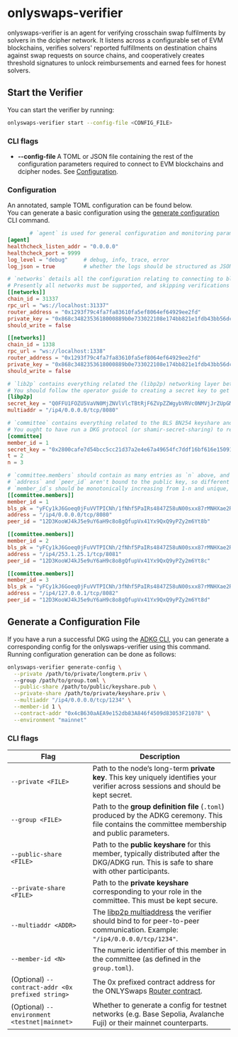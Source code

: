 # onlyswaps-verifier

onlyswaps-verifier is an agent for verifying crosschain swap fulfilments by solvers in the dcipher network.
It listens across a configurable set of EVM blockchains, verifies solvers' reported fulfillments on destination chains
against swap requests on source chains, and cooperatively creates threshold signatures to unlock reimbursements and
earned fees for honest solvers.

## Start the Verifier

You can start the verifier by running:

```bash
onlyswaps-verifier start --config-file <CONFIG_FILE>
```

### CLI flags

- **--config-file <path-to-some-file>**
  A TOML or JSON file containing the rest of the configuration parameters required to connect to EVM blockchains and
  dcipher nodes. See [Configuration](#configuration).

### Configuration

An annotated, sample TOML configuration can be found below.  
You can generate a basic configuration using the [generate configuration](#generate-a-configuration-file) CLI command.

```toml
       # `agent` is used for general configuration and monitoring params
[agent]
healthcheck_listen_addr = "0.0.0.0"
healthcheck_port = 9999
log_level = "debug"     # debug, info, trace, error
log_json = true         # whether the logs should be structured as JSON or plaintext

# `networks` details all the configuration relating to connecting to blockchains. Each can be configured independently.
# Presently all networks must be supported, and skipping verifications for one route (chain -> chain) may cause errors.
[[networks]]
chain_id = 31337
rpc_url = "ws://localhost:31337"                                                   # presently only websockets and websockets secure are supported
router_address = "0x1293f79c4fa7fa83610fa5ef8064ef64929ee2fd"                      # the address for the router contract (/or proxy) for the given chain
private_key = "0x868c3482353618000889b0e733022108e174bb821e1fdb43bb56dc8115e218d2" # an Ethereum private key for writing verification signatures back to the chain. Can be 0x0000000000000000000000000000000000000000000000000000000000000000 if `should_write` is false.
should_write = false                                                               # controls whether this node actually writes signatures back to the chain to verify swaps.

[[networks]]
chain_id = 1338
rpc_url = "ws://localhost:1338"
router_address = "0x1293f79c4fa7fa83610fa5ef8064ef64929ee2fd"
private_key = "0x868c3482353618000889b0e733022108e174bb821e1fdb43bb56dc8115e218d2"
should_write = false

# `lib2p` contains everything related the (libp2p) networking layer between dcipher nodes. It's used to gossip partial signatures over floodsub
# You should follow the operator guide to creating a secret key to get all the details here
[libp2p]
secret_key = "Q0FFU1FOZU5VaVN0MjZNVlVlcTBtRjF6ZVpZZWgybVRVc0NMVjJrZUpGMEVkNStIVkxlQlBXTahsR9dVaUJacVh2eFVfOFpWbk1CVnlDenFtaUFtRzVBRW5Mcz0" # secret_key should be base-64 encoded in the protobuf format specified in the [libp2p spec](https://github.com/libp2p/specs/blob/master/peer-ids/peer-ids.md#keys)
multiaddr = "/ip4/0.0.0.0/tcp/8080"                                                                                                        # you have to bind this address, so it may be different to the one you share to others. Avoid `/dns/*` for this.

# `committee` contains everything related to the BLS BN254 keyshare and associated group of dcipher operators. 
# You ought to have run a DKG protocol (or shamir-secret-sharing) to retrieve the `secret_key` here.
[committee]
member_id = 1                                                                     # your index in the `committee.nodes` vector.
secret_key = "0x2800cafe7d54bcc5cc21d37a2e4e67a49654fc7ddf16bf616e15091962426f8d" # your BLS BN254 secret key share encoded as `0x` prefixed hex
t = 2                                                                             # the honest threshold required for reconstruction. This is *different* to the malicious threshold output by the [ADKG CLI](../bin/adkg-cli)
n = 3                                                                             # the total count of members in the committee, including yourself.

# `committee.members` should contain as many entries as `n` above, and should contain one for your own node.
# `address` and `peer_id` aren't bound to the public key, so different dcipher nodes can connect via different routes.
# `member_id`s should be monotonically increasing from 1-n and unique, though can be out of order in this list.
[[committee.members]]
member_id = 1
bls_pk = "yFCy1kJ6Goeq0jFuVVTPICNh/1fNhf5PaIRs4847Z58uN00sxx87rMNHXae2RreBNkzrhP/3yJ+6vrNASPmHRg==" # BLS BN254 public key in standard base64 encoding
address = "/ip4/0.0.0.0/tcp/8080"                                                                 # a libp2p multiaddr 
peer_id = "12D3KooWJ4kJ5e9uY6aH9c8o8gQfupVx41Yx9QxQ9yPZy2m6Yt8b"                                    # a Peer ID as per the [libp2p spec](https://github.com/libp2p/specs/blob/master/peer-ids/peer-ids.md#peer-ids)

[[committee.members]]
member_id = 2
bls_pk = "yFCy1kJ6Goeq0jFuVVTPICNh/2fNhf5PaIRs4847Z58uN00sxx87rMNHXae2RreBNkzrhP/3yJ+6vrNASPmHRg=="
address = "/ip4/253.1.25.1/tcp/8081"
peer_id = "12D3KooWJ4kJ5e9uY6aH9c8o8gQfupVx41Yx9QxQ9yPZy2m6Yt8c"

[[committee.members]]
member_id = 3
bls_pk = "yFCy1kJ6Goeq0jFuVVTPICNh/3fNhf5PaIRs4847Z58uN00sxx87rMNHXae2RreBNkzrhP/3yJ+6vrNASPmHRg=="
address = "/ip4/127.0.0.1/tcp/8082"
peer_id = "12D3KooWJ4kJ5e9uY6aH9c8o8gQfupVx41Yx9QxQ9yPZy2m6Yt8d"
```

## Generate a Configuration File

If you have a run a successful DKG using the [ADKG CLI](../adkg-cli/README.md), you can generate a corresponding config
for the onlyswaps-verifier using this command.  
Running configuration generation can be done as follows:

```bash
onlyswaps-verifier generate-config \
  --private /path/to/private/longterm.priv \       
  --group /path/to/group.toml \
  --public-share /path/to/public/keyshare.pub \
  --private-share /path/to/private/keyshare.priv \
  --multiaddr "/ip4/0.0.0.0/tcp/1234" \
  --member-id 1 \
  --contract-addr "0x4cB630aAEA9e152db83A846f4509d83053F21078" \
  --environment "mainnet"
```

### CLI flags

| Flag                                              | Description                                                                                                                                                            |
|---------------------------------------------------|------------------------------------------------------------------------------------------------------------------------------------------------------------------------|
| `--private <FILE>`                                | Path to the node’s long-term **private key**. This key uniquely identifies your verifier across sessions and should be kept secret.                                    |
| `--group <FILE>`                                  | Path to the **group definition file** (`.toml`) produced by the ADKG ceremony. This file contains the committee membership and public parameters.                      |
| `--public-share <FILE>`                           | Path to the **public keyshare** for this member, typically distributed after the DKG/ADKG run. This is safe to share with other participants.                          |
| `--private-share <FILE>`                          | Path to the **private keyshare** corresponding to your role in the committee. This must be kept secure.                                                                |
| `--multiaddr <ADDR>`                              | The [libp2p multiaddress](https://docs.libp2p.io/concepts/addressing/) the verifier should bind to for peer-to-peer communication. Example: `"/ip4/0.0.0.0/tcp/1234"`. |
| `--member-id <N>`                                 | The numeric identifier of this member in the committee (as defined in the `group.toml`).                                                                               | 
| (Optional) `--contract-addr <0x prefixed string>` | The 0x prefixed contract address for the ONLYSwaps [Router contract](https://github.com/randa-mu/onlyswaps-solidity/blob/main/src/Router.sol).                         | 
| (Optional) `--environment <testnet\|mainnet>`     | Whether to generate a config for testnet networks (e.g. Base Sepolia, Avalanche Fuji) or their mainnet counterparts.                                                   |
